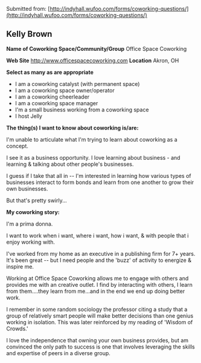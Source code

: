 Submitted from: [http://indyhall.wufoo.com/forms/coworking-questions/](http://indyhall.wufoo.com/forms/coworking-questions/)

## Kelly Brown

**Name of Coworking Space/Community/Group**	Office Space Coworking

**Web Site** http://www.officespacecoworking.com
**Location** Akron, OH

**Select as many as are appropriate**

* I am a coworking catalyst (with permanent space)
* I am a coworking space owner/operator
* I am a coworking cheerleader
* I am a coworking space manager
* I'm a small business working from a coworking space
* I host Jelly

**The thing(s) I want to know about coworking is/are:**

I'm unable to articulate what I'm trying to learn about coworking as a concept.

I see it as a business opportunity. I love learning about business - and learning & talking about other people's businesses.

I guess if I take that all in -- I'm interested in learning how various types of businesses interact to form bonds and learn from one another to grow their own businesses.

But that's pretty swirly...

**My coworking story:**

I'm a prima donna.

I want to work when i want, where i want, how i want, & with people that i enjoy working with.

I've worked from my home as an executive in a publishing firm for 7+ years. It's been great -- but I need people and the 'buzz' of activity to energize & inspire me.

Working at Office Space Coworking allows me to engage with others and provides me with an creative outlet. I find by interacting with others, I learn from them....they learn from me...and in the end we end up doing better work.

I remember in some random sociology the professor citing a study that a group of relatively smart people will make better decisions than one genius working in isolation. This was later reinforced by my reading of 'Wisdom of Crowds.'

I love the independence that owning your own business provides, but am convinced the only path to success is one that involves leveraging the skills and expertise of peers in a diverse group.